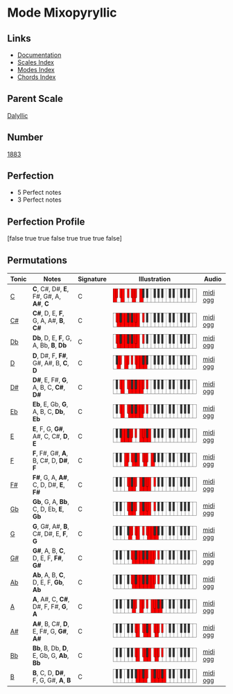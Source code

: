 # Mode Mixopyryllic

## Links

- [Documentation](index.md)
- [Scales Index](Scales.md)
- [Modes Index](Modes.md)
- [Chords Index](Chords.md)

## Parent Scale

[Dalyllic](ScaleDalyllic.md)

## Number

[1883](https://ianring.com/musictheory/scales/1883)

## Perfection

- 5 Perfect notes
- 3 Perfect notes

## Perfection Profile

[false true true false true true true false]

## Permutations

| Tonic | Notes | Signature | Illustration | Audio |
|-------|-------|-----------|--------------|-------|
| [C](ModeCNaturalMixopyryllic.md) | **C**, C#, D#, **E**, F#, G#, A, **A#**, **C** | C | ![CNaturalMixopyryllic](ModeCNaturalMixopyryllic.png) | [midi](ModeCNaturalMixopyryllic.mid) [ogg](ModeCNaturalMixopyryllic.ogg) |
| [C#](ModeCSharpMixopyryllic.md) | **C#**, D, E, **F**, G, A, A#, **B**, **C#** | C | ![CSharpMixopyryllic](ModeCSharpMixopyryllic.png) | [midi](ModeCSharpMixopyryllic.mid) [ogg](ModeCSharpMixopyryllic.ogg) |
| [Db](ModeDFlatMixopyryllic.md) | **Db**, D, E, **F**, G, A, Bb, **B**, **Db** | C | ![DFlatMixopyryllic](ModeDFlatMixopyryllic.png) | [midi](ModeDFlatMixopyryllic.mid) [ogg](ModeDFlatMixopyryllic.ogg) |
| [D](ModeDNaturalMixopyryllic.md) | **D**, D#, F, **F#**, G#, A#, B, **C**, **D** | C | ![DNaturalMixopyryllic](ModeDNaturalMixopyryllic.png) | [midi](ModeDNaturalMixopyryllic.mid) [ogg](ModeDNaturalMixopyryllic.ogg) |
| [D#](ModeDSharpMixopyryllic.md) | **D#**, E, F#, **G**, A, B, C, **C#**, **D#** | C | ![DSharpMixopyryllic](ModeDSharpMixopyryllic.png) | [midi](ModeDSharpMixopyryllic.mid) [ogg](ModeDSharpMixopyryllic.ogg) |
| [Eb](ModeEFlatMixopyryllic.md) | **Eb**, E, Gb, **G**, A, B, C, **Db**, **Eb** | C | ![EFlatMixopyryllic](ModeEFlatMixopyryllic.png) | [midi](ModeEFlatMixopyryllic.mid) [ogg](ModeEFlatMixopyryllic.ogg) |
| [E](ModeENaturalMixopyryllic.md) | **E**, F, G, **G#**, A#, C, C#, **D**, **E** | C | ![ENaturalMixopyryllic](ModeENaturalMixopyryllic.png) | [midi](ModeENaturalMixopyryllic.mid) [ogg](ModeENaturalMixopyryllic.ogg) |
| [F](ModeFNaturalMixopyryllic.md) | **F**, F#, G#, **A**, B, C#, D, **D#**, **F** | C | ![FNaturalMixopyryllic](ModeFNaturalMixopyryllic.png) | [midi](ModeFNaturalMixopyryllic.mid) [ogg](ModeFNaturalMixopyryllic.ogg) |
| [F#](ModeFSharpMixopyryllic.md) | **F#**, G, A, **A#**, C, D, D#, **E**, **F#** | C | ![FSharpMixopyryllic](ModeFSharpMixopyryllic.png) | [midi](ModeFSharpMixopyryllic.mid) [ogg](ModeFSharpMixopyryllic.ogg) |
| [Gb](ModeGFlatMixopyryllic.md) | **Gb**, G, A, **Bb**, C, D, Eb, **E**, **Gb** | C | ![GFlatMixopyryllic](ModeGFlatMixopyryllic.png) | [midi](ModeGFlatMixopyryllic.mid) [ogg](ModeGFlatMixopyryllic.ogg) |
| [G](ModeGNaturalMixopyryllic.md) | **G**, G#, A#, **B**, C#, D#, E, **F**, **G** | C | ![GNaturalMixopyryllic](ModeGNaturalMixopyryllic.png) | [midi](ModeGNaturalMixopyryllic.mid) [ogg](ModeGNaturalMixopyryllic.ogg) |
| [G#](ModeGSharpMixopyryllic.md) | **G#**, A, B, **C**, D, E, F, **F#**, **G#** | C | ![GSharpMixopyryllic](ModeGSharpMixopyryllic.png) | [midi](ModeGSharpMixopyryllic.mid) [ogg](ModeGSharpMixopyryllic.ogg) |
| [Ab](ModeAFlatMixopyryllic.md) | **Ab**, A, B, **C**, D, E, F, **Gb**, **Ab** | C | ![AFlatMixopyryllic](ModeAFlatMixopyryllic.png) | [midi](ModeAFlatMixopyryllic.mid) [ogg](ModeAFlatMixopyryllic.ogg) |
| [A](ModeANaturalMixopyryllic.md) | **A**, A#, C, **C#**, D#, F, F#, **G**, **A** | C | ![ANaturalMixopyryllic](ModeANaturalMixopyryllic.png) | [midi](ModeANaturalMixopyryllic.mid) [ogg](ModeANaturalMixopyryllic.ogg) |
| [A#](ModeASharpMixopyryllic.md) | **A#**, B, C#, **D**, E, F#, G, **G#**, **A#** | C | ![ASharpMixopyryllic](ModeASharpMixopyryllic.png) | [midi](ModeASharpMixopyryllic.mid) [ogg](ModeASharpMixopyryllic.ogg) |
| [Bb](ModeBFlatMixopyryllic.md) | **Bb**, B, Db, **D**, E, Gb, G, **Ab**, **Bb** | C | ![BFlatMixopyryllic](ModeBFlatMixopyryllic.png) | [midi](ModeBFlatMixopyryllic.mid) [ogg](ModeBFlatMixopyryllic.ogg) |
| [B](ModeBNaturalMixopyryllic.md) | **B**, C, D, **D#**, F, G, G#, **A**, **B** | C | ![BNaturalMixopyryllic](ModeBNaturalMixopyryllic.png) | [midi](ModeBNaturalMixopyryllic.mid) [ogg](ModeBNaturalMixopyryllic.ogg) |
